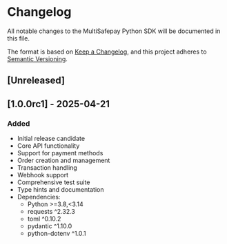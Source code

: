 # Changelog

All notable changes to the MultiSafepay Python SDK will be documented in this file.

The format is based on [Keep a Changelog](https://keepachangelog.com/en/1.0.0/),
and this project adheres to [Semantic Versioning](https://semver.org/spec/v2.0.0.html).

## [Unreleased]

## [1.0.0rc1] - 2025-04-21

### Added
- Initial release candidate
- Core API functionality
- Support for payment methods
- Order creation and management
- Transaction handling
- Webhook support
- Comprehensive test suite
- Type hints and documentation
- Dependencies:
  - Python >=3.8,<3.14
  - requests ^2.32.3
  - toml ^0.10.2
  - pydantic ^1.10.0
  - python-dotenv ^1.0.1